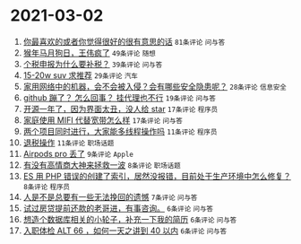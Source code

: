 # 2021-03-02

1. [你最喜欢的或者你觉得很好的很有意思的话](https://www.v2ex.com/t/757491) `81条评论` `问与答`
1. [猴年马月狗日，王伟疯了](https://www.v2ex.com/t/757489) `49条评论` `随想`
1. [个税申报为什么要补税？](https://www.v2ex.com/t/757538) `39条评论` `问与答`
1. [15-20w suv 求推荐](https://www.v2ex.com/t/757499) `29条评论` `汽车`
1. [家用网络中的机器，会不会被入侵？会有哪些安全隐患呢？](https://www.v2ex.com/t/757503) `28条评论` `信息安全`
1. [github 蹦了？ 怎么回事？ 挂代理也不行](https://www.v2ex.com/t/757511) `19条评论` `问与答`
1. [开源一年了，因为界面太丑，没人给 star](https://www.v2ex.com/t/757516) `17条评论` `程序员`
1. [家庭使用 MIFI 代替宽带怎么样](https://www.v2ex.com/t/757492) `17条评论` `问与答`
1. [两个项目同时进行，大家能多线程操作吗](https://www.v2ex.com/t/757543) `11条评论` `程序员`
1. [退税操作](https://www.v2ex.com/t/757505) `11条评论` `职场话题`
1. [Airpods pro 丢了](https://www.v2ex.com/t/757518) `9条评论` `Apple`
1. [有没有高情商大神来拯救一波](https://www.v2ex.com/t/757531) `8条评论` `职场话题`
1. [ES 用 PHP 错误的创建了索引，居然没报错，目前处于生产环境中怎么修复？](https://www.v2ex.com/t/757494) `8条评论` `程序员`
1. [人是不是总要有一些无法挽回的遗憾](https://www.v2ex.com/t/757540) `7条评论` `问与答`
1. [试过房贷提前还款的老哥进，有事咨询。](https://www.v2ex.com/t/757546) `6条评论` `问与答`
1. [想造个数据库相关的小轮子，补充一下我的简历](https://www.v2ex.com/t/757497) `6条评论` `问与答`
1. [入职体检 ALT 66 ，如何一天之讲到 40 以内](https://www.v2ex.com/t/757496) `6条评论` `问与答`
